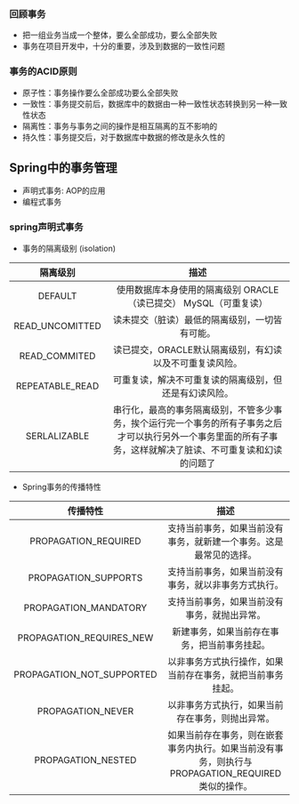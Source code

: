 ### 回顾事务
- 把一组业务当成一个整体，要么全部成功，要么全部失败
- 事务在项目开发中，十分的重要，涉及到数据的一致性问题

### 事务的ACID原则
- 原子性：事务操作要么全部成功要么全部失败
- 一致性：事务提交前后，数据库中的数据由一种一致性状态转换到另一种一致性状态
- 隔离性：事务与事务之间的操作是相互隔离的互不影响的
- 持久性：事务提交后，对于数据库中数据的修改是永久性的

## Spring中的事务管理
- 声明式事务: AOP的应用
- 编程式事务

### spring声明式事务

- 事务的隔离级别 (isolation)  

| 隔离级别      | 描述 |
| :---:        |    :----:   | 
| DEFAULT      | 使用数据库本身使用的隔离级别 ORACLE（读已提交） MySQL（可重复读）       |
| READ_UNCOMITTED   | 读未提交（脏读）最低的隔离级别，一切皆有可能。        |
| READ_COMMITED   | 读已提交，ORACLE默认隔离级别，有幻读以及不可重复读风险。        |
| REPEATABLE_READ   | 可重复读，解决不可重复读的隔离级别，但还是有幻读风险。        |
| SERLALIZABLE   | 串行化，最高的事务隔离级别，不管多少事务，挨个运行完一个事务的所有子事务之后才可以执行另外一个事务里面的所有子事务，这样就解决了脏读、不可重复读和幻读的问题了        |


- Spring事务的传播特性  

| 传播特性      | 描述 |
| :---:        |    :----:   | 
| PROPAGATION_REQUIRED      | 支持当前事务，如果当前没有事务，就新建一个事务。这是最常见的选择。       |
| PROPAGATION_SUPPORTS  | 支持当前事务，如果当前没有事务，就以非事务方式执行。        |
| PROPAGATION_MANDATORY   | 支持当前事务，如果当前没有事务，就抛出异常。        |
| PROPAGATION_REQUIRES_NEW   | 新建事务，如果当前存在事务，把当前事务挂起。        |
| PROPAGATION_NOT_SUPPORTED   | 以非事务方式执行操作，如果当前存在事务，就把当前事务挂起。  |
| PROPAGATION_NEVER   | 以非事务方式执行，如果当前存在事务，则抛出异常。  |
| PROPAGATION_NESTED  | 如果当前存在事务，则在嵌套事务内执行。如果当前没有事务，则执行与PROPAGATION_REQUIRED类似的操作。  |
